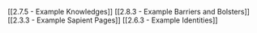 [[2.7.5 - Example Knowledges]]
[[2.8.3 - Example Barriers and Bolsters]]
[[2.3.3 - Example Sapient Pages]]
[[2.6.3 - Example Identities]]